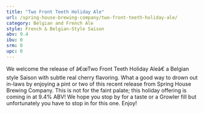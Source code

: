 ```yaml
---
title: "Two Front Teeth Holiday Ale"
url: /spring-house-brewing-company/two-front-teeth-holiday-ale/
category: Belgian and French Ale
style: French & Belgian-Style Saison
abv: 9.4
ibu: 0
srm: 0
upc: 0
---
```

We welcome the release of â€œTwo Front Teeth Holiday Aleâ€ a Belgian style Saison with subtle real cherry flavoring.  What a good way to drown out in-laws by enjoying a pint or two of this recent release from Spring House Brewing Company.  This is not for the faint palate; this holiday offering is coming in at 9.4% ABV!  We hope you stop by for a taste or a Growler fill but unfortunately you have to stop in for this one.  Enjoy!
